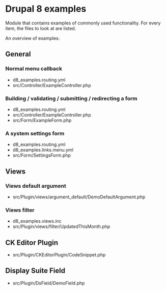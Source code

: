 # Drupal 8 examples
Module that contains examples of commonly used functionality.
For every item, the files to look at are listed.

An overview of examples:

## General

### Normal menu callback
- d8_examples.routing.yml
- src/Controller/ExampleController.php

### Building / validating / submitting / redirecting a form
- d8_examples.routing.yml
- src/Controller/ExampleController.php
- src/Form/ExampleForm.php

### A system settings form
- d8_examples.routing.yml
- d8_examples.links.menu.yml
- src/Form/SettingsForm.php

## Views

### Views default argument
- src/Plugin/views/argument_default/DemoDefaultArgument.php

### Views filter
- d8_examples.views.inc
- src/Plugin/views/filter/UpdatedThisMonth.php

## CK Editor Plugin
- src/Plugin/CKEditorPlugin/CodeSnippet.php

## Display Suite Field
- src/Plugin/DsField/DemoField.php
